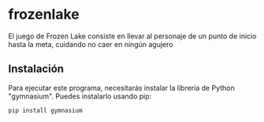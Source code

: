 # frozenlake

El juego de Frozen Lake consiste en llevar al personaje de un punto de inicio hasta la meta, cuidando no caer en
ningún agujero

## Instalación

Para ejecutar este programa, necesitarás instalar la librería de Python "gymnasium". Puedes instalarlo usando pip:

```bash
pip install gymnasium
